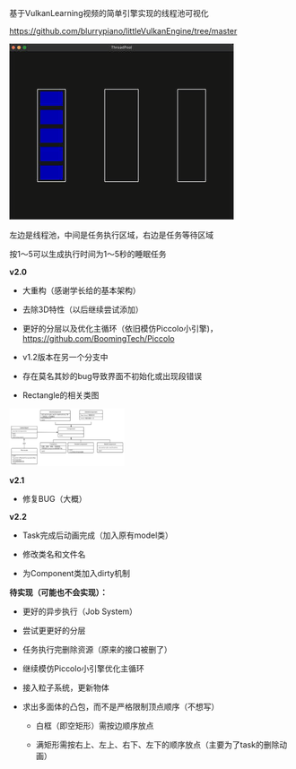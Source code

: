 基于VulkanLearning视频的简单引擎实现的线程池可视化

https://github.com/blurrypiano/littleVulkanEngine/tree/master

![ThreadPool.gif](image/ThreadPool.gif)

左边是线程池，中间是任务执行区域，右边是任务等待区域

按1～5可以生成执行时间为1～5秒的睡眠任务

**v2.0**

+ 大重构（感谢学长给的基本架构）

+ 去除3D特性（以后继续尝试添加）

+ 更好的分层以及优化主循环（依旧模仿Piccolo小引擎)，https://github.com/BoomingTech/Piccolo

+ v1.2版本在另一个分支中

+ 存在莫名其妙的bug导致界面不初始化或出现段错误

+ Rectangle的相关类图

<img alt="Rectangle.png" src="image/Rectangle.png" style="zoom:20%;"/>

**v2.1**

+ 修复BUG（大概）

**v2.2**

+ Task完成后动画完成（加入原有model类）

+ 修改类名和文件名

+ 为Component类加入dirty机制

**待实现（可能也不会实现）：**

+ 更好的异步执行（Job System）

+ 尝试更更好的分层

+ 任务执行完删除资源（原来的接口被删了）

+ 继续模仿Piccolo小引擎优化主循环

+ 接入粒子系统，更新物体

+ 求出多面体的凸包，而不是严格限制顶点顺序（不想写）

  + 白框（即空矩形）需按边顺序放点

  + 满矩形需按右上、左上、右下、左下的顺序放点（主要为了task的删除动画）